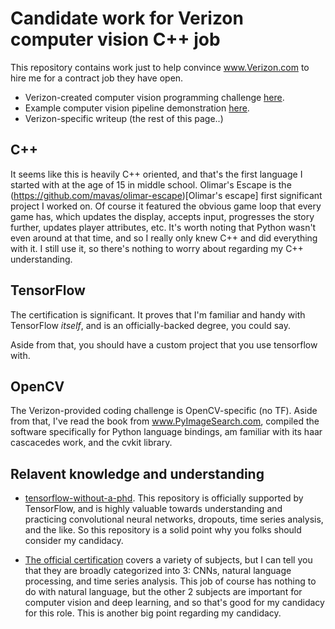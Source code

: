 # Candidate work for Verizon computer vision C++ job

This repository contains work just to help convince www.Verizon.com to hire me for a contract job they have open.

- Verizon-created computer vision programming challenge [here](work/challenge/README.md).
- Example computer vision pipeline demonstration [here](work/verizon/README.md).
- Verizon-specific writeup (the rest of this page..)

## C++

It seems like this is heavily C++ oriented, and that's the first language I started with at the age of 15 in middle school.  Olimar's Escape is the (https://github.com/mavas/olimar-escape)[Olimar's escape] first significant project I worked on.  Of course it featured the obvious game loop that every game has, which updates the display, accepts input, progresses the story further, updates player attributes, etc.  It's worth noting that Python wasn't even around at that time, and so I really only knew C++ and did everything with it.  I still use it, so there's nothing to worry about regarding my C++ understanding.

## TensorFlow

The certification is significant.  It proves that I'm familiar and handy with TensorFlow _itself_, and is an officially-backed degree, you could say.

Aside from that, you should have a custom project that you use tensorflow with.

## OpenCV

The Verizon-provided coding challenge is OpenCV-specific (no TF).  Aside from that, I've read the book from www.PyImageSearch.com, compiled the software specifically for Python language bindings, am familiar with its haar cascacedes work, and the cvkit library.

## Relavent knowledge and understanding

- [tensorflow-without-a-phd](https://github.com/GoogleCloudPlatform/tensorflow-without-a-phd).  This repository is officially supported by TensorFlow, and is highly valuable towards understanding and practicing convolutional neural networks, dropouts, time series analysis, and the like.  So this repository is a solid point why you folks should consider my candidacy.

- [The official certification](https//www.tensorflow.org/certificate) covers a variety of subjects, but I can tell you that they are broadly categorized into 3: CNNs, natural language processing, and time series analysis.  This job of course has nothing to do with natural language, but the other 2 subjects are important for computer vision and deep learning, and so that's good for my candidacy for this role.  This is another big point regarding my candidacy.

